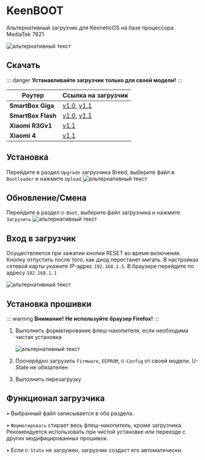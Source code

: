 # KeenBOOT

Альтернативный загрузчик для KeeneticOS на базе процессора MediaTek 7621

![альтернативный текст](/assets/images/wiki/helpful/keenboot/main.png)

## Скачать

::: danger
**Устанавливайте загрузчик только для своей модели!**
:::

| Роутер             | Ссылка на загрузчик                                                                                                  |
|--------------------|----------------------------------------------------------------------------------------------------------------------|
| **SmartBox Giga**  | [v1.0](/assets/files/keenboot/KeenBOOT-SB_Giga_v1.0.bin), [v1.1](/assets/files/keenboot/KeenBOOT-SB_Giga_v1.1.bin)   |
| **SmartBox Flash** | [v1.0](/assets/files/keenboot/KeenBOOT-SB_Flash_v1.0.bin), [v1.1](/assets/files/keenboot/KeenBOOT-SB_Flash_v1.1.bin) |
| **Xiaomi R3Gv1**   | [v1.1](/assets/files/keenboot/KeenBOOT-Xiaomi_3G_v1.1.bin)                                                           |
| **Xiaomi 4**       | [v1.1](/assets/files/keenboot/KeenBOOT-Xiaomi_4_v1.1.bin)                                                            |

## Установка

Перейдите в раздел `Upgrade` загрузчика Breed, выберите файл в `Bootloader` и нажмите `Upload`
![альтернативный текст](/assets/images/wiki/helpful/breed/upgrade.png)

## Обновление/Смена

Перейдите в раздел `U-Boot`, выберите файл загрузчика и нажмите `Загрузить`
![альтернативный текст](/assets/images/wiki/helpful/keenboot/update.png)

## Вход в загрузчик

Осуществляется при зажатии кнопки RESET во время включения. Кнопку отпустить после того, как диод перестанет мигать. В настройках сетевой карты укажите IP-адрес `192.168.1.5`.
В браузере перейдите по адресу `192.168.1.1`

![альтернативный текст](/assets/images/wiki/helpful/keenboot/network.png)

## Установка прошивки

::: warning **Внимание!**
**Не используйте браузер Firefox!**
:::
1. Выполнить форматирование флеш-накопителя, если необходима чистая установка

   ![альтернативный текст](/assets/images/wiki/helpful/keenboot/erase.png)
2. Поочерёдно загрузить `Firmware`, `EEPROM`, `U-Config` от своей модели. U-State не обязателен
3. Выполнить перезагрузку

## Функционал загрузчика

• Выбранный файл записывается в оба раздела.

• `Форматировать` стирает весь флеш-накопитель, кроме загрузчика. Рекомендуется использовать при чистой установке или переходе с других модифицированных прошивок.

• Если `U-State` не загружен, загрузчик создаст его автоматически.